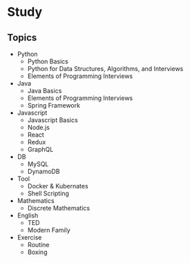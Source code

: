 # Study

## Topics
* Python
  * Python Basics
  * Python for Data Structures, Algorithms, and Interviews
  * Elements of Programming Interviews
* Java
  * Java Basics
  * Elements of Programming Interviews
  * Spring Framework
* Javascript
  * Javascript Basics
  * Node.js
  * React
  * Redux
  * GraphQL
* DB
  * MySQL
  * DynamoDB
* Tool
  * Docker & Kubernates
  * Shell Scripting
* Mathematics
  * Discrete Mathematics
* English
  * TED
  * Modern Family
* Exercise
  * Routine
  * Boxing
